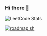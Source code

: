 ### Hi there 👋

<!--
**gha890826/gha890826** is a ✨ _special_ ✨ repository because its `README.md` (this file) appears on your GitHub profile.

Here are some ideas to get you started:

- 🔭 I’m currently working on ...
- 🌱 I’m currently learning ...
- 👯 I’m looking to collaborate on ...
- 🤔 I’m looking for help with ...
- 💬 Ask me about ...
- 📫 How to reach me: ...
- 😄 Pronouns: ...
- ⚡ Fun fact: ...
-->

![LeetCode Stats](https://leetcode.card.workers.dev/gha890826?theme=auto&font=baloo&extension=activity)
<!-- by tool https://leetcode.card.workers.dev/ -->

[![roadmap.sh](https://api.roadmap.sh/v1-badge/tall/6601d1210973993ed05ac664?variant=dark&roadmaps=python%2Cbackend)](https://roadmap.sh)
<!-- by https://roadmap.sh/ -->
